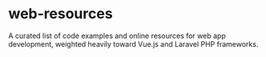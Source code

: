 # web-resources
A curated list of code examples and online resources for web app development, weighted heavily toward Vue.js and Laravel PHP frameworks.
